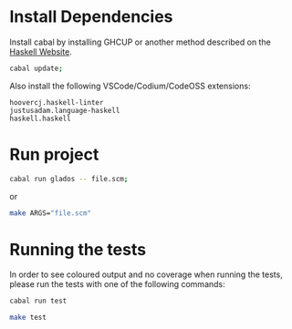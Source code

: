# Install Dependencies


Install cabal by installing GHCUP or another method described on the [Haskell Website](https://www.haskell.org/).

```sh
cabal update;
```

Also install the following VSCode/Codium/CodeOSS extensions:
```
hoovercj.haskell-linter
justusadam.language-haskell
haskell.haskell
```

# Run project

```sh
cabal run glados -- file.scm;
```

or

```sh
make ARGS="file.scm"
```

# Running the tests

In order to see coloured output and no coverage when running the tests, please run the tests with one of the following commands:

```sh
cabal run test
```

```sh
make test
```